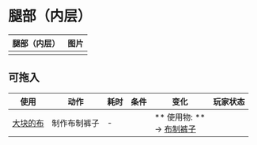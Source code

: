 # 腿部（内层）  
>   
  
  腿部（内层）  |   图片   
 ----  |  ----:   
   |  ![]()   
  
## 可拖入  
使用  |  动作  |  耗时  |  条件  |  变化  |  玩家状态  
----  |  ----  |  ----  |  ----  |  ----  |  ----  
[大块的布](ClothLarge.md)  |  制作布制裤子  |  -  |    |  ** 使用物: **<br>→ [布制裤子](PantsCloth.md)  |    

